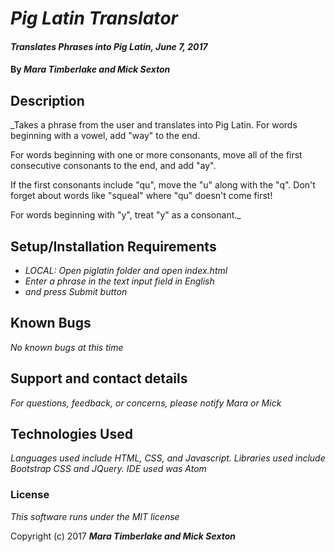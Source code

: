 # _Pig Latin Translator_

#### _Translates Phrases into Pig Latin, June 7, 2017_

#### By _**Mara Timberlake and Mick Sexton**_

## Description

_Takes a phrase from the user and translates into Pig Latin. For words beginning with a vowel, add "way" to the end.

For words beginning with one or more consonants, move all of the first consecutive consonants to the end, and add "ay".

If the first consonants include "qu", move the "u" along with the "q". Don't forget about words like "squeal" where "qu" doesn't come first!

For words beginning with "y", treat "y" as a consonant._

## Setup/Installation Requirements

* _LOCAL: Open piglatin folder and open index.html_
* _Enter a phrase in the text input field in English_
* _and press Submit button_

## Known Bugs

_No known bugs at this time_

## Support and contact details

_For questions, feedback, or concerns, please notify Mara or Mick_

## Technologies Used

_Languages used include HTML, CSS, and Javascript. Libraries used include Bootstrap CSS and JQuery. IDE used was Atom_

### License

*This software runs under the MIT license*

Copyright (c) 2017 **_Mara Timberlake and Mick Sexton_**
